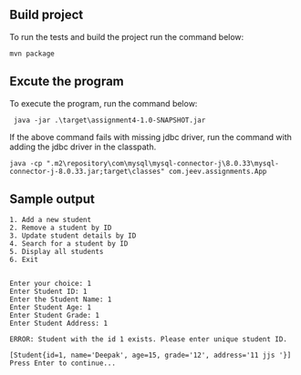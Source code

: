 ## Build project

To run the tests and build the project run the command below:

```console
mvn package
```

## Excute the program

To execute the program, run the command below:

```console
 java -jar .\target\assignment4-1.0-SNAPSHOT.jar
```
If the above command fails with missing jdbc driver, run the command with adding the jdbc driver in the classpath.
```console
java -cp ".m2\repository\com\mysql\mysql-connector-j\8.0.33\mysql-connector-j-8.0.33.jar;target\classes" com.jeev.assignments.App
```


## Sample output

```console
1. Add a new student
2. Remove a student by ID
3. Update student details by ID
4. Search for a student by ID
5. Display all students
6. Exit


Enter your choice: 1
Enter Student ID: 1
Enter the Student Name: 1
Enter Student Age: 1
Enter Student Grade: 1
Enter Student Address: 1

ERROR: Student with the id 1 exists. Please enter unique student ID.

[Student{id=1, name='Deepak', age=15, grade='12', address='11 jjs '}]
Press Enter to continue...

```
